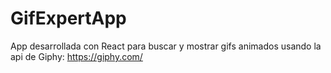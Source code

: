 # GifExpertApp

App desarrollada con React para buscar y mostrar gifs animados usando la api de Giphy: https://giphy.com/